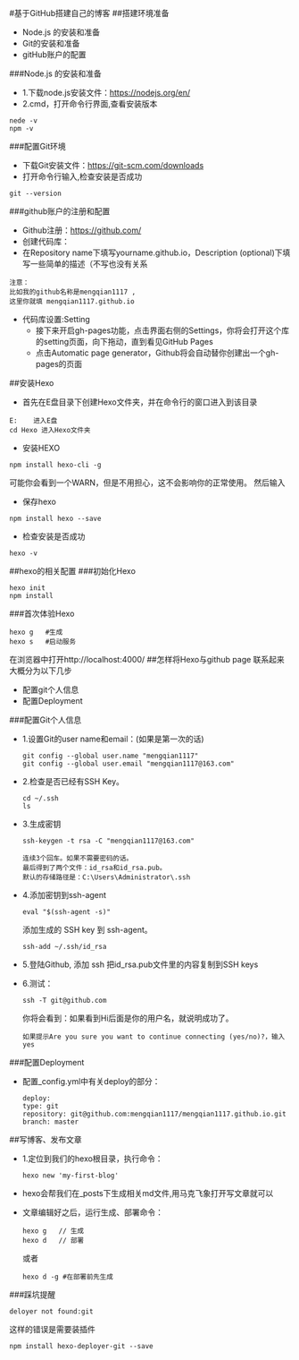 #基于GitHub搭建自己的博客
##搭建环境准备
- Node.js 的安装和准备
- Git的安装和准备
- gitHub账户的配置

###Node.js 的安装和准备

- 1.下载node.js安装文件：https://nodejs.org/en/
- 2.cmd，打开命令行界面,查看安装版本

```
nede -v
npm -v
```
###配置Git环境
- 下载Git安装文件：https://git-scm.com/downloads
- 打开命令行输入,检查安装是否成功

```
git --version
```
###github账户的注册和配置
- Github注册：https://github.com/
- 创建代码库：
- 在Repository name下填写yourname.github.io，Description (optional)下填写一些简单的描述（不写也没有关系

```
注意：
比如我的github名称是mengqian1117 ,
这里你就填 mengqian1117.github.io
```
- 代码库设置:Setting
   + 接下来开启gh-pages功能，点击界面右侧的Settings，你将会打开这个库的setting页面，向下拖动，直到看见GitHub Pages
   + 点击Automatic page generator，Github将会自动替你创建出一个gh-pages的页面

##安装Hexo
- 首先在E盘目录下创建Hexo文件夹，并在命令行的窗口进入到该目录

```
E:    进入E盘
cd Hexo 进入Hexo文件夹

```
- 安装HEXO

```
npm install hexo-cli -g
```
可能你会看到一个WARN，但是不用担心，这不会影响你的正常使用。 然后输入

- 保存hexo

```
npm install hexo --save
```
- 检查安装是否成功

```
hexo -v
```
##hexo的相关配置
###初始化Hexo

```
hexo init
npm install
```
###首次体验Hexo

```
hexo g   #生成
hexo s   #启动服务
```
在浏览器中打开http://localhost:4000/
##怎样将Hexo与github page 联系起来
大概分为以下几步

- 配置git个人信息
- 配置Deployment

###配置Git个人信息
- 1.设置Git的user name和email：(如果是第一次的话)

  ```
  git config --global user.name "mengqian1117"
  git config --global user.email "mengqian1117@163.com"
  ```
- 2.检查是否已经有SSH Key。
  ```
  cd ~/.ssh
  ls
  ```
- 3.生成密钥
  ```
  ssh-keygen -t rsa -C "mengqian1117@163.com"
  ```

  ```
  连续3个回车。如果不需要密码的话。
  最后得到了两个文件：id_rsa和id_rsa.pub。
  默认的存储路径是：C:\Users\Administrator\.ssh
  ```
- 4.添加密钥到ssh-agent

  ```
  eval "$(ssh-agent -s)"
  ```
  添加生成的 SSH key 到 ssh-agent。

  ```
  ssh-add ~/.ssh/id_rsa
  ```
- 5.登陆Github, 添加 ssh
  把id_rsa.pub文件里的内容复制到SSH keys
- 6.测试：

  ```
  ssh -T git@github.com
  ```
  你将会看到：如果看到Hi后面是你的用户名，就说明成功了。

  ```
  如果提示Are you sure you want to continue connecting (yes/no)?，输入yes
  ```
###配置Deployment
- 配置_config.yml中有关deploy的部分：

  ```
  deploy:
  type: git
  repository: git@github.com:mengqian1117/mengqian1117.github.io.git
  branch: master

  ```
##写博客、发布文章
- 1.定位到我们的hexo根目录，执行命令：

  ```
  hexo new 'my-first-blog'
  ```
- hexo会帮我们在_posts下生成相关md文件,用马克飞象打开写文章就可以
- 文章编辑好之后，运行生成、部署命令：

  ```
  hexo g   // 生成
  hexo d   // 部署
  ```
  或者

  ```
  hexo d -g #在部署前先生成
  ```
###踩坑提醒
```
deloyer not found:git
```
 这样的错误是需要装插件

 ```
 npm install hexo-deployer-git --save
 ```
